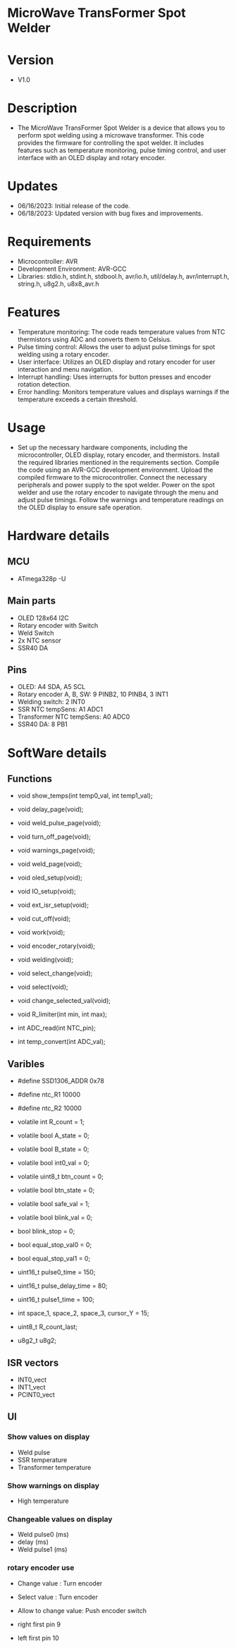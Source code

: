 MicroWave TransFormer Spot Welder
============================================


# Version
- V1.0



# Description
 - The MicroWave TransFormer Spot Welder is a device that allows you to perform spot welding using a microwave transformer. This code provides the firmware for controlling the spot welder. It includes features such as temperature monitoring, pulse timing control, and user interface with an OLED display and rotary encoder.

# Updates
- 06/16/2023: Initial release of the code.
- 06/18/2023: Updated version with bug fixes and improvements.


# Requirements
- Microcontroller: AVR
- Development Environment: AVR-GCC
- Libraries: stdio.h, stdint.h, stdbool.h, avr/io.h, util/delay.h, avr/interrupt.h, string.h, u8g2.h, u8x8_avr.h



# Features
- Temperature monitoring: The code reads temperature values from NTC thermistors using ADC and converts them to Celsius.
- Pulse timing control: Allows the user to adjust pulse timings for spot welding using a rotary encoder.
- User interface: Utilizes an OLED display and rotary encoder for user interaction and menu navigation.
- Interrupt handling: Uses interrupts for button presses and encoder rotation detection.
- Error handling: Monitors temperature values and displays warnings if the temperature exceeds a certain threshold.


# Usage
- Set up the necessary hardware components, including the microcontroller, OLED display, rotary encoder, and thermistors.
Install the required libraries mentioned in the requirements section.
Compile the code using an AVR-GCC development environment.
Upload the compiled firmware to the microcontroller.
Connect the necessary peripherals and power supply to the spot welder.
Power on the spot welder and use the rotary encoder to navigate through the menu and adjust pulse timings.
Follow the warnings and temperature readings on the OLED display to ensure safe operation.


# Hardware details

## MCU
 - ATmega328p -U 


## Main parts
 - OLED 128x64 I2C
 - Rotary encoder with Switch
 - Weld Switch 
 - 2x NTC sensor
 - SSR40 DA


## Pins
 - OLED:  A4 SDA, A5 SCL
 - Rotary encoder A, B, SW:  9 PINB2, 10 PINB4, 3 INT1
 - Welding switch:  2 INT0
 - SSR NTC tempSens:  A1 ADC1
 - Transformer NTC tempSens:  A0 ADC0
 - SSR40 DA:  8 PB1


# SoftWare details

## Functions
- void show_temps(int temp0_val, int temp1_val);
- void delay_page(void);
- void weld_pulse_page(void);
- void turn_off_page(void);
- void warnings_page(void);
- void weld_page(void);
- void oled_setup(void);
- void IO_setup(void);
- void ext_isr_setup(void);
- void cut_off(void);
- void work(void);
- void encoder_rotary(void);
- void welding(void);
- void select_change(void);
- void select(void);
- void change_selected_val(void);
- void R_limiter(int min, int max);

- int ADC_read(int NTC_pin);
- int temp_convert(int ADC_val);


## Varibles

- #define SSD1306_ADDR  0x78
- #define ntc_R1 10000
- #define ntc_R2 10000

- volatile int R_count = 1;
- volatile bool A_state = 0;
- volatile bool B_state = 0;
- volatile bool int0_val = 0;
- volatile uint8_t btn_count = 0;
- volatile bool btn_state = 0;
- volatile bool safe_val = 1;
- volatile bool blink_val = 0;

- bool blink_stop = 0;
- bool equal_stop_val0 = 0;
- bool equal_stop_val1 = 0;

- uint16_t pulse0_time = 150;
- uint16_t pulse_delay_time = 80;
- uint16_t pulse1_time = 100;

- int space_1, space_2, space_3, cursor_Y = 15;

- uint8_t R_count_last;

- u8g2_t u8g2;


## ISR vectors
- INT0_vect
- INT1_vect
- PCINT0_vect



## UI

### Show values on display
 - Weld pulse
 - SSR temperature
 - Transformer temperature


### Show warnings on display
 - High temperature


### Changeable values on display
 - Weld pulse0 (ms)
 - delay (ms)
 - Weld pulse1 (ms)


### rotary encoder use
 - Change value : Turn encoder
 - Select value : Turn encoder
 - Allow to change value: Push encoder switch 

 - right first pin 9
 - left first pin 10



